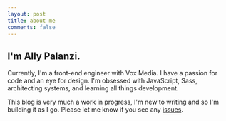 ```yaml
---
layout: post
title: about me
comments: false
---
```


## I'm Ally Palanzi.

Currently, I'm a front-end engineer with Vox Media. I have a passion for code and an eye for design. I'm obsessed with JavaScript, Sass, architecting systems, and learning all things development.

This blog is very much a work in progress, I'm new to writing and so I'm building it as I go. Please let me know if you see any [issues](http://www.github.com/allypalanzi/allypalanzi.github.io).


